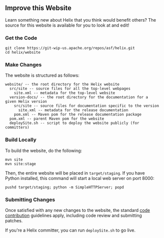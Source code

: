 <!---
Licensed to the Apache Software Foundation (ASF) under one
or more contributor license agreements.  See the NOTICE file
distributed with this work for additional information
regarding copyright ownership.  The ASF licenses this file
to you under the Apache License, Version 2.0 (the
"License"); you may not use this file except in compliance
with the License.  You may obtain a copy of the License at

  http://www.apache.org/licenses/LICENSE-2.0

Unless required by applicable law or agreed to in writing,
software distributed under the License is distributed on an
"AS IS" BASIS, WITHOUT WARRANTIES OR CONDITIONS OF ANY
KIND, either express or implied.  See the License for the
specific language governing permissions and limitations
under the License.
-->

Improve this Website
--------------------

Learn something new about Helix that you think would benefit others? The source for this website is available for you to look at and edit!

### Get the Code
```
git clone https://git-wip-us.apache.org/repos/asf/helix.git
cd helix/website
```

### Make Changes

The website is structured as follows:

```
website/ -- the root directory for the Helix website
  src/site -- source files for all the top-level webpages
  	site.xml -- metadata for the top-level website
  version-docs/ -- the root directory for the documentation for a given Helix version
    src/site -- source files for documentation specific to the version
      site.xml -- metadata for the release documentation
    pom.xml -- Maven pom for the release documentation package
  pom.xml -- parent Maven pom for the website
  deploySite.sh -- script to deploy the website publicly (for committers)
```

### Build Locally

To build the website, do the following:

```
mvn site
mvn site:stage
```

Then, the entire website will be placed in `target/staging`. If you have Python installed, this command will start a local web server on port 8000:

```
pushd target/staging; python -m SimpleHTTPServer; popd
```

### Submitting Changes

Once satisfied with any new changes to the website, the standard [code contribution](https://cwiki.apache.org/confluence/display/HELIX/Contributor+Workflow) guidelines apply, including code review and submitting patches.

If you\'re a Helix committer, you can run `deploySite.sh` to go live.
